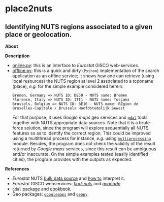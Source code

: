 place2nuts
========

Identifying NUTS regions associated to a given place or geolocation.
---

**About**

**Description**

* [online.py](online.py): this is an interface to _Eurostat_ GISCO web-services.
* [offline.py](offline.py): this is a quick and dirty (`Python`) implementation of the search application as an offline service; it shows how one can retrieve (using local resources) the NUTS region at level 2 associated to a toponame (place), _e.g._ for the simple example considered herein:
    ~~~
    Bremen, Germany => NUTS ID: DE50 - NUTS name: Bremen
    Florence, Italy => NUTS ID: ITI1 - NUTS name: Toscana
    Brussels, Belgium => NUTS ID: BE10 - NUTS name: RŽgion de Bruxelles-Capitale / Brussels Hoofdstedelijk Gewest	
    ~~~
    For that purpose, it uses _Google maps_ geo services and [`gdal`](http://gdal.org) tools together with NUTS appropriate data sources. Note that it is a brute-force solution, since the program will explore sequentially all NUTS features so as to identify the correct region. This could be improved using a multithread process for instance, _e.g._ using [`multiprocessing`](https://docs.python.org/3.4/library/multiprocessing.html?highlight=process) module. Besides, the program does not check the validity of the result returned by _Google maps_ services, since this result can be ambiguous and/or inaccurate. On the simple examples tested (easily identified cities), the program provides with the outputs as expected.

**<a name="References"></a>References**

* _Eurostat_ NUTS [bulk data source](http://ec.europa.eu/eurostat/cache/GISCO/distribution/v2/nuts/download/ref-nuts-2013-01m.shp.zip) and [how to](http://ec.europa.eu/eurostat/documents/4311134/4366152/guidelines-geographic-data.pdf) interpret it.
* _Eurostat_  GISCO webservices: [_find-nuts_](http://europa.eu/webtools/rest/gisco/nuts/find-nuts.py) and [_geocode_](http://europa.eu/webtools/rest/gisco/api?).
* `gdal` [package](https://pypi.python.org/pypi/GDAL) and [cookbook](https://pcjericks.github.io/py-gdalogr-cookbook/index.html).
* Geo packages: [`googlemaps`](https://pypi.python.org/pypi/googlemaps/) and [`geopy`](https://github.com/geopy/geopy).

